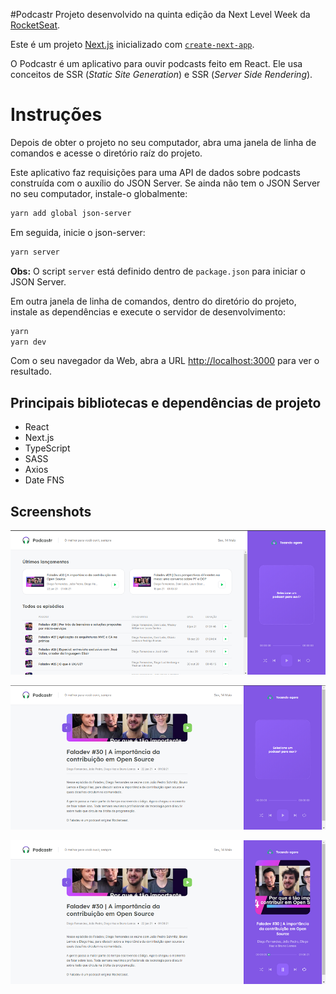 #Podcastr
Projeto desenvolvido na quinta edição da Next Level Week da [RocketSeat](https://rocketseat.com.br/).

Este é um projeto [Next.js](https://nextjs.org) inicializado com [`create-next-app`](https://github.com/vercel/next.js/tree/canary/packages/create-next-app).

O Podcastr é um aplicativo para ouvir podcasts feito em React. Ele usa conceitos de SSR (*Static Site Generation*) e SSR (*Server Side Rendering*). 

# Instruções
Depois de obter o projeto no seu computador, abra uma janela de linha de comandos e acesse o diretório raíz do projeto.

Este aplicativo faz requisições para uma API de dados sobre podcasts construída com o auxílio do JSON Server. Se ainda não tem o JSON Server no seu computador, instale-o globalmente:
```bash
yarn add global json-server
```

Em seguida, inicie o json-server:
```bash
yarn server
```

**Obs:** O script `server` está definido dentro de `package.json` para iniciar o JSON Server.

Em outra janela de linha de comandos, dentro do diretório do projeto, instale as dependências e execute o servidor de desenvolvimento:
```bash
yarn
yarn dev
```

Com o seu navegador da Web, abra a URL [http://localhost:3000](http://localhost:3000) para ver o resultado.

## Principais bibliotecas e dependências de projeto
- React
- Next.js
- TypeScript
- SASS
- Axios
- Date FNS

## Screenshots
![Podcastr 1](screenshots/Podcastr1.png)

![](screenshots/Podcastr2.png)

![](screenshots/Podcastr3.png)